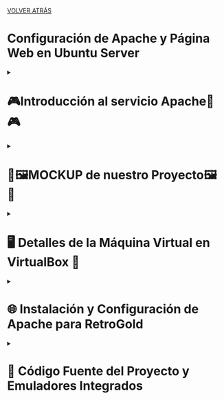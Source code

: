 [VOLVER ATRÁS](https://github.com/ImDeathWis/Proyecto-pagina-emulacion./blob/main/README.md)

# Configuración de Apache y Página Web en Ubuntu Server

<details><summary><h1><strong>🎮​Introducción al servicio Apache​👾​🎮</strong></h1></summary>

<h2>📌 ¿Qué es Apache?</h2>
Apache HTTP Server, es un servidor web de código abierto que nos permite la publicación de sitios web y aplicaciones en Internet o en redes locales. Es uno de los servidores web más utilizados en el mundo debido a su <strong>flexibilidad, estabilidad y compatibilidad con múltiples sistemas operativos</strong>.

<h2>❓ ¿Por qué es necesario?</h2>

✅ Permite alojar páginas web y aplicaciones de forma accesible desde Internet.  
✅ Soporta múltiples lenguajes de programación como <strong>PHP y Python</strong>.  
✅ Es altamente <strong>configurable</strong> y permite módulos para mejorar su funcionalidad.  
✅ Es <strong>seguro</strong>, con opciones avanzadas de autenticación y cifrado.      
✅ Funciona en plataformas como <strong>Linux, Windows y macOS</strong>. 

<h2>🌐 ¿Dónde hay información oficial?</h2>

https://www.digitalocean.com/community/tutorials/how-to-install-the-apache-web-server-on-ubuntu-20-04-es  
https://httpd.apache.org/docs/trunk/es/install.html  
https://www.ionos.es/digitalguide/servidores/configuracion/instalar-apache-en-ubuntu/  
https://extassisnetwork.com/tutoriales/como-instalar-apache-en-ubuntu/

</details>

<details><summary><h1><strong>🎨🖼️MOCKUP de nuestro Proyecto🖼️🎨</strong></h1></summary>
<p>Aquí subimos el link de nuestros mockup para que lo visualicen como sería la meta final (visual) de la Página Web.</p>

<h2>Previsualizacion de como se veria la WEB</h2>
https://www.figma.com/design/8jn705VLBuXTJVUrUUnT1i/Retrogold?node-id=0-1&p=f&t=EcJ4naGGRlGmIWIv-0

<h2>Mapa de navegación de como se veria la WEB en funsionamiento</h2>
https://www.figma.com/proto/8jn705VLBuXTJVUrUUnT1i/Retrogold?node-id=0-1&p=f&t=EcJ4naGGRlGmIWIv-0&scaling=scale-down&content-scaling=fixed&page-id=0%3A1&starting-point-node-id=3%3A15

</details>


<details><summary><h1><strong>🖥️ Detalles de la Máquina Virtual en VirtualBox 🚀</strong></h1></summary>

<h3>Detalles de la MV</h3>

- <strong>Nombre:</strong> `ServidorApache`
- <strong>Tipo:</strong> Ubuntu (64-bit)  

<h3>Asignación de Recursos</h3>

- <strong>3 procesadores</strong>  
- <strong>4096 MB de RAM</strong>  
- <strong>Disco de 25 GB</strong>
- <strong>ISO: ubuntu-24.04.1-live-server-amd64.iso</strong>  

<h3>Configuración de Red</h3>

- En <strong>Adaptador 1</strong>, selecciona `Red NAT` 🌐 con la red <strong>192.168.6.0/24</strong>.
  
</details>


<details><summary><h1>🌐 Instalación y Configuración de Apache para RetroGold</h1></summary>

Este documento resume los pasos realizados para instalar y configurar el servidor Apache que aloja la web de **RetroGold**.



<details><summary><h2>📦 Instalación de Apache</h2></summary>

```bash
sudo apt update && sudo apt upgrade -y
sudo apt install apache2 -y
sudo systemctl status apache2
```

Verificamos que Apache esté activo con:

```bash
sudo systemctl status apache2
```

</details>

<details><summary><h2>⚙️ Configuración de Apache</h2></summary>

La máquina del servidor recibe **IP estática 192.168.6.20** gracias al servidor **DHCP de Sophos**.  
Se configuró el archivo `/etc/apache2/sites-available/000-default.conf` para apuntar a la ruta del sitio web:

```apache
<VirtualHost *:80>
    ServerAdmin webmaster@retrogold.es
    DocumentRoot /var/www/retrogolds
    DirectoryIndex portada.html

    ServerName retrogold.es
    ServerAlias www.retrogold.com

    ErrorLog ${APACHE_LOG_DIR}/error.log
    CustomLog ${APACHE_LOG_DIR}/access.log combined
</VirtualHost>
```

Activamos y recargamos la configuración:

```bash
sudo a2ensite 000-default.conf
sudo systemctl reload apache2
sudo apachectl -S
```

</details>

<details><summary><h2>🧪 Configuración de Cliente (/etc/hosts)</h2></summary>

En la máquina cliente, añadimos la IP estática al archivo `/etc/hosts` para asociar el dominio `www.retrogold.com`:

```bash
sudo nano /etc/hosts
```

Y se añadió la siguiente línea:

```text
192.168.6.20    www.retrogold.com
```

Esto permite acceder correctamente al servidor Apache desde un navegador en la red local usando el dominio `www.retrogold.com`.

</details>

<details><summary><h2>🗃️ Base de Datos del Proyecto: web_retrogold</h2></summary>

Como parte del sistema de gestión de usuarios y roles de RetroGold, se diseñó y configuró una base de datos relacional llamada **`web_retrogold`** utilizando **MariaDB 10.4** y gestionada con **phpMyAdmin**.

### 📐 Estructura General

La base de datos se compone de las siguientes tablas clave:

- **usuarios**: Guarda la información principal de los usuarios registrados. Soporta roles `admin` y `user`.
- **administradores**: Información extendida sobre usuarios con privilegios elevados. Incluye estado `activo` o `suspendido`.
- **moderadores**: Encargados de validar las solicitudes de administrador. Guardan contraseña cifrada.
- **solicitudes_admin**: Recoge los formularios de los usuarios que desean ser administradores. Incluye estado (`pendiente`, `aceptado`, `rechazado`) y la contraseña encriptada que se validará.
- **claves_validas**: Tabla que contiene claves únicas generadas por moderadores para permitir el acceso restringido. Cada clave tiene un estado (`usada` o no).
- **mensaje**: Permite intercambiar mensajes simples entre usuarios registrados.

### 🔐 Seguridad

- Las contraseñas de usuarios, moderadores y administradores están cifradas con **bcrypt**.
- Solo se puede acceder a funciones administrativas usando una clave generada por un moderador y almacenada en `claves_validas`.
- Todas las tablas están indexadas correctamente con claves primarias y únicas para `correo` y `username` donde corresponde.

### 🧪 Datos de prueba incluidos

Se cargaron registros de prueba para validar el flujo completo del sistema, incluyendo solicitudes pendientes y usuarios ya registrados.

Esta base de datos alimenta todo el sistema de login, solicitudes y gestión de perfiles de RetroGold.

</details>


</details>

<details><summary><h1>💾 Código Fuente del Proyecto y Emuladores Integrados</h1></summary>

### 🌐 Repositorio Web del Proyecto RetroGold

Puedes ver el código fuente completo del sitio web aquí:  
🔗 [Código Web RetroGold (HTML, CSS, JS, PHP, SQL, Python)](https://github.com/ImDeathWis/Proyecto-pagina-emulacion./tree/main/CODIGOWEB)

<details><summary><h2>🧠 Resumen General del Funcionamiento de la Web RetroGold</h2></summary>

**RetroGold** es una plataforma web que permite a los usuarios acceder y jugar videojuegos clásicos desde el navegador, además de gestionar un sistema completo de login, roles, administración y verificación mediante claves.

---

## 🎮 Emuladores Retro Integrados

La web ofrece integración directa en el navegador de los siguientes emuladores utilizando **WebAssembly**:

- **JSNES** (NES)  
- **MAME** (Arcade)  
- **JSN64** (Nintendo 64)  

📁 Las ROMs están almacenadas localmente y se enlazan dinámicamente desde la interfaz.

---

## 👤 Registro y Gestión de Usuarios

### 📝 `registerUser.html`
- Registro como usuario normal (`user`).
- Guarda datos en la tabla `usuarios`.
- Acceso a emuladores y perfil.

### 🛂 `registerAdmin.html`
- Solicitud de acceso como administrador.
- La contraseña se guarda cifrada.
- Queda en estado `pendiente` en `solicitudes_admin`.

### 🔐 Verificación mediante Clave
- El moderador acepta la solicitud y genera una clave única (`claves_validas`).
- El aspirante verifica con esa clave para activarse como administrador.

---

## 🔑 Inicio de Sesión (`login.html`)
- Valida credenciales desde la base de datos.
- Redirige según el rol:
  - `user` ➜ `home.php`
  - `admin` ➜ `dashboardAdmin.php`
  - `moderador` ➜ `panelModerador.php`

---

## 🛡️ Roles y Permisos

### 👤 Usuario (`user`)
- Acceso a juegos y perfil.

### 🛠️ Administrador (`admin`)
- Panel de gestión interna.
- No tiene control sobre solicitudes ni claves.

### 🧑‍⚖️ Moderador (`moderador`)
- Revisión de solicitudes.
- Acepta, rechaza y genera claves.
- Ve contraseñas hasheadas.

📝 **Diferencia:** El moderador controla el acceso administrativo. El administrador solo gestiona contenido interno.

---

## ⚙️ Backend y Aplicación

- HTML, CSS, JS, PHP, SQL, Python.
- AJAX y formularios.
- Base de datos `web_retrogold` con: `usuarios`, `administradores`, `moderadores`, `claves_validas`, `solicitudes_admin`, `mensaje`.

✅ Funciona sobre Apache en Ubuntu Server con IP estática.  
🔐 Acceso remoto mediante **SSL VPN Remote Access (Sophos)** y **Ngrok**.

</details>

### 🕹️ Enlaces a Emuladores Integrados

- 🎮 [Emulador JSNES (NES)](https://github.com/ImDeathWis/Proyecto-pagina-emulacion./blob/main/JSNES_Error_Report.md)  
- 🎮 [Emulador MAME (Arcade)](https://github.com/ImDeathWis/Proyecto-pagina-emulacion./blob/main/mame_wasm_guia.md)  
- 🎮 [Emulador JSN64 (Nintendo 64)](https://github.com/ImDeathWis/Proyecto-pagina-emulacion./blob/main/n64.md)  

Cada uno de estos emuladores está integrado en la interfaz web, usando WebAssembly para su funcionamiento en el navegador.

</details>
